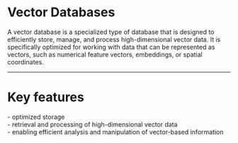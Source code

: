
# Vector Databases

<div v-click>
A vector database is a specialized type of database that is designed to efficiently store, manage, and process high-dimensional vector data. It is specifically optimized for working with data that can be represented as vectors, such as numerical feature vectors, embeddings, or spatial coordinates.
</div>


---

# Key features

<div v-click>
- optimized storage
</div>
<div v-click="2">
- retrieval and processing of high-dimensional vector data
</div>
<div v-click="3">
- enabling efficient analysis and manipulation of vector-based information
</div>
